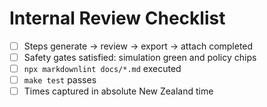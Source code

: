 # Internal Review Checklist

- [ ] Steps generate → review → export → attach completed
- [ ] Safety gates satisfied: simulation green and policy chips
- [ ] `npx markdownlint docs/*.md` executed
- [ ] `make test` passes
- [ ] Times captured in absolute New Zealand time
